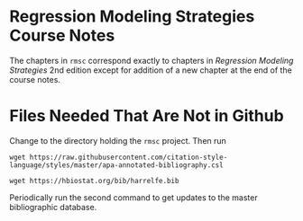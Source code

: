 # Regression Modeling Strategies Course Notes


The chapters in `rmsc` correspond exactly to chapters in _Regression Modeling Strategies_ 2nd edition except for addition of a new chapter at the end of the course notes.

# Files Needed That Are Not in Github

Change to the directory holding the `rmsc` project.   Then run

```
wget https://raw.githubusercontent.com/citation-style-language/styles/master/apa-annotated-bibliography.csl

wget https://hbiostat.org/bib/harrelfe.bib
```

Periodically run the second command to get updates to the master bibliographic database.
